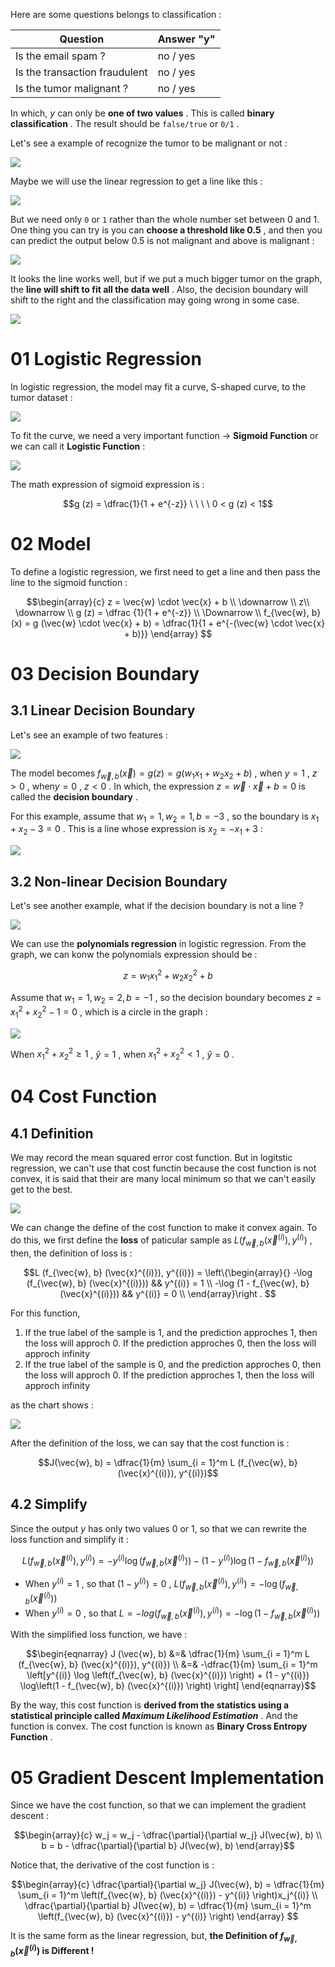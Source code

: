 Here are some questions belongs to classification : 

| Question | Answer "y" |
| -------- | ---------- |
|Is the email spam ? | no / yes|
|Is the transaction fraudulent | no / yes |
|Is the tumor malignant ? | no / yes |

In which, $y$ can only be **one of two values** . This is called **binary classification** . The result should be `false/true` or `0/1` .

Let's see a example of recognize the tumor to be malignant or not : 

![](imgs/tumor_mag.png)

Maybe we will use the linear regression to get a line like this : 

![](imgs/tumor_lin.png)

But we need only `0` or `1` rather than the whole number set between 0 and 1. One thing you can try is you can **choose a threshold like 0.5** , and then you can predict the output below 0.5 is not malignant and above is malignant : 

![](imgs/tumor_lin_pre.png)

It looks the line works well, but if we put a much bigger tumor on the graph, the **line will shift to fit all the data well** . Also, the decision boundary will shift to the right and the classification may going wrong in some case.

![](imgs/shift_boundary.png)

# 01 Logistic Regression

In logistic regression, the model may fit a curve, S-shaped curve, to the tumor dataset : 

![](imgs/logistic_curve.png)

To fit the curve, we need a very important function -> **Sigmoid Function** or we can call it **Logistic Function** : 

![](imgs/sigmoid_func.png)

The math expression of sigmoid expression is :

$$g (z) = \dfrac{1}{1 + e^{-z}} \ \ \ \ 0 < g (z) < 1$$

# 02 Model

To define a logistic regression, we first need to get a line and then pass the line to the sigmoid function : 

$$\begin{array}{c}
z = \vec{w} \cdot \vec{x} + b \\
\downarrow \\
z\\
\downarrow \\
g (z) = \dfrac {1}{1 + e^{-z}} \\
\Downarrow \\
f_{\vec{w}, b} (x) = g (\vec{w} \cdot \vec{x} + b) = \dfrac{1}{1 + e^{-(\vec{w} \cdot \vec{x} + b)}} 
\end{array}
$$

# 03 Decision Boundary

## 3.1 Linear Decision Boundary

Let's see an example of two features : 

![](imgs/two_features.png)

The model becomes $f_{\vec{w}, b} (\vec{x}) = g (z) = g (w_1x_1 +  w_2x_2 + b)$ , when $y = 1$ , $z > 0$ , when$y = 0$ , $z < 0$ . In which, the expression $z = \vec{w} \cdot \vec{x} + b = 0$ is called the **decision boundary** . 

For this example, assume that $w_1 = 1, w_2 = 1, b = -3$ , so the boundary is $x_1 + x_2 - 3 = 0$ . This is a line whose expression is $x_2 = -x_1 + 3$ : 

![](imgs/decision_boundary.png)

## 3.2 Non-linear Decision Boundary

Let's see another example, what if the decision boundary is not a line ?

![](imgs/non_lin_boud.png)

We can use the **polynomials regression** in logistic regression. From the graph, we can konw the polynomials expression should be : 

$$z = w_1x_1^2 + w_2x_2^2 + b$$

Assume that $w_1 = 1, w_2 = 2, b = -1$ , so the decision boundary becomes $z = x_1^2 + x_2^2 - 1 = 0$ , which is a circle in the graph : 

![](imgs/non_lin_bound.png)

When $x_1^2 + x_2^2 \ge 1$ , $\hat{y} = 1$ , when $x_1^2 + x_2^2 < 1$ , $\hat{y} = 0$ .

# 04 Cost Function

## 4.1 Definition

We may record the mean squared error cost function. But in logitstic regression, we can't use that cost functin because the cost function is not convex, it is said that their are many local minimum so that we can't easily get to the best.

![](imgs/non_convex.png)

We can change the define of the cost function to make it convex again. To do this, we first define the **loss** of paticular sample as $L (f_{\vec{w}, b} (\vec{x}^{(i)}), y^{(i)})$ , then, the definition of loss is :

$$L (f_{\vec{w}, b} (\vec{x}^{(i)}), y^{(i)}) = 
\left\{\begin{array}{}
-\log (f_{\vec{w}, b} (\vec{x}^{(i)})) && y^{(i)} = 1 \\
-\log (1 - f_{\vec{w}, b} (\vec{x}^{(i)})) && y^{(i)} = 0 \\
\end{array}\right .
$$

For this function, 

1. If the true label of the sample is 1, and the prediction approches 1, then the loss will approch 0. If the prediction approches 0, then the loss will approch infinity
2. If the true label of the sample is 0, and the prediction approches 0, then the loss will approch 0. If the prediction approches 1, then the loss will approch infinity

as the chart shows : 

![](imgs/logi_loss.png)

After the definition of the loss, we can say that the cost function is : 

$$J(\vec{w}, b) = \dfrac{1}{m} \sum_{i = 1}^m L (f_{\vec{w}, b} (\vec{x}^{(i)}), y^{(i)})$$

## 4.2 Simplify

Since the output $y$ has only two values 0 or 1, so that we can rewrite the loss function and simplify it : 

$$L \left(f_{\vec{w}, b} (\vec{x}^{(i)}), y^{(i)}\right)
= -y^{(i)} \log \left(f_{\vec{w}, b} (\vec{x}^{(i)})\right) - (1 - y^{(i)}) \log \left(1 - f_{\vec{w}, b} (\vec{x}^{(i)})\right)$$

- When $y^{(i)} = 1$ , so that $(1 - y^{(i)}) = 0$ , $L\left(f_{\vec{w}, b} (\vec{x}^{(i)}), y^{(i)}\right) = - \log \left(f_{\vec{w}, b} (\vec{x}^{(i)}) \right)$ 
- When $y^{(i)} = 0$ , so that $L = - log \left (f_{\vec{w}, b} (\vec{x}^{(i)}), y^{(i)} \right) = - \log \left(1 - f_{\vec{w}, b} (\vec{x}^{(i)}) \right)$ 

With the simplified loss function, we have : 

$$\begin{eqnarray}
J (\vec{w}, b) &=& \dfrac{1}{m} \sum_{i = 1}^m L (f_{\vec{w}, b} (\vec{x}^{(i)}), y^{(i)}) \\
&=& -\dfrac{1}{m} \sum_{i = 1}^m \left[y^{(i)} \log \left(f_{\vec{w}, b} (\vec{x}^{(i)}) \right) + (1 - y^{(i)}) \log\left(1 - f_{\vec{w}, b} (\vec{x}^{(i)}) \right) \right]
\end{eqnarray}$$

By the way, this cost function is **derived from the statistics using a statistical principle called *Maximum Likelihood Estimation*** . And the function is convex. The cost function is known as **Binary Cross Entropy Function** .

# 05 Gradient Descent Implementation

Since we have the cost function, so that we can implement the gradient descent : 

$$\begin{array}{c}
w_j = w_j - \dfrac{\partial}{\partial w_j} J(\vec{w}, b) \\
b = b - \dfrac{\partial}{\partial b} J(\vec{w}, b)
\end{array}$$

Notice that, the derivative of the cost function is : 

$$\begin{array}{c}
\dfrac{\partial}{\partial w_j} J(\vec{w}, b)
= \dfrac{1}{m} \sum_{i = 1}^m \left(f_{\vec{w}, b} (\vec{x}^{(i)}) - y^{(i)} \right)x_j^{(i)} \\
\dfrac{\partial}{\partial b} J(\vec{w}, b)
= \dfrac{1}{m} \sum_{i = 1}^m \left(f_{\vec{w}, b} (\vec{x}^{(i)}) - y^{(i)} \right)
\end{array}
$$

It is the same form as the linear regression, but, **the Definition of $f_{\vec{w}, b} (\vec{x}^{(i)})$ is Different !** 
